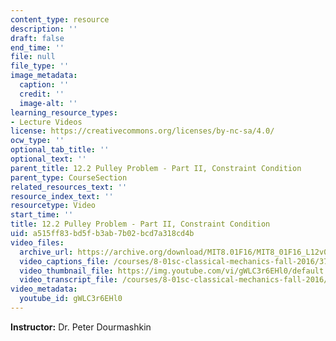 ```yaml
---
content_type: resource
description: ''
draft: false
end_time: ''
file: null
file_type: ''
image_metadata:
  caption: ''
  credit: ''
  image-alt: ''
learning_resource_types:
- Lecture Videos
license: https://creativecommons.org/licenses/by-nc-sa/4.0/
ocw_type: ''
optional_tab_title: ''
optional_text: ''
parent_title: 12.2 Pulley Problem - Part II, Constraint Condition
parent_type: CourseSection
related_resources_text: ''
resource_index_text: ''
resourcetype: Video
start_time: ''
title: 12.2 Pulley Problem - Part II, Constraint Condition
uid: a515ff83-bd5f-b3ab-7b02-bcd7a318cd4b
video_files:
  archive_url: https://archive.org/download/MIT8.01F16/MIT8_01F16_L12v02_360p.mp4
  video_captions_file: /courses/8-01sc-classical-mechanics-fall-2016/3718110794555fb2871b8f307210f287_gWLC3r6EHl0.vtt
  video_thumbnail_file: https://img.youtube.com/vi/gWLC3r6EHl0/default.jpg
  video_transcript_file: /courses/8-01sc-classical-mechanics-fall-2016/cd1a26f576e5ba5810c0484f3874630a_gWLC3r6EHl0.pdf
video_metadata:
  youtube_id: gWLC3r6EHl0
---
```

**Instructor:** Dr. Peter Dourmashkin